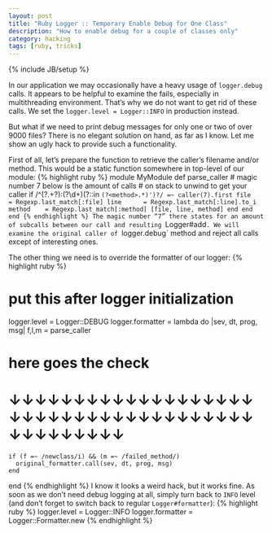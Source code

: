 ```yaml
---
layout: post
title: "Ruby Logger :: Temporary Enable Debug for One Class"
description: "How to enable debug for a couple of classes only"
category: hacking
tags: [ruby, tricks]
---
```

{% include JB/setup %}

In our application we may occasionally have a heavy usage of `logger.debug` calls. It appears
to be helpful to examine the fails, especially in multithreading environment. That’s why we
do not want to get rid of these calls. We set the `logger.level = Logger::INFO` in production instead.

But what if we need to print debug messages for only one or two of over 9000 files? There is no elegant
solution on hand, as far as I know. Let me show an ugly hack to provide such a functionality.

First of all, let’s prepare the function to retrieve the caller’s filename and/or method. This would
be a static function somewhere in top-level of our module:
{% highlight ruby %}
module MyModule
  def parse_caller
    # magic number 7 below is the amount of calls 
    #   on stack to unwind to get your caller
    if /^(?<file>.+?):(?<line>\d+)(?::in `(?<method>.*)')?/ =~ caller(7).first
      file      = Regexp.last_match[:file]
      line      = Regexp.last_match[:line].to_i
      method    = Regexp.last_match[:method]
      [file, line, method]
    end
  end
end
{% endhighlight %}
The magic number “7” there states for an amount of subcalls between our call and resulting
`Logger#add`. We will examine the original caller of `logger.debug` method and reject all 
calls except of interesting ones.

The other thing we need is to override the formatter of our logger:
{% highlight ruby %}
  # put this after logger initialization
  logger.level = Logger::DEBUG
  logger.formatter = lambda do |sev, dt, prog, msg|
    f,l,m = parse_caller
  # here goes the check
  # ↓↓↓↓↓↓↓↓↓↓↓↓↓↓↓↓↓↓↓↓↓↓↓↓↓↓↓↓↓↓↓↓↓↓↓↓↓↓↓↓↓↓↓↓↓↓↓ 
    if (f =~ /newclass/i) && (m =~ /failed_method/)
      original_formatter.call(sev, dt, prog, msg) 
    end
  end
{% endhighlight %}
I know it looks a weird hack, but it works fine. As soon as we don’t need debug logging at all, simply
turn back to `INFO` level (and don’t forget to switch back to regular `Logger#formatter`):
{% highlight ruby %}
  logger.level = Logger::INFO
  logger.formatter = Logger::Formatter.new
{% endhighlight %}

